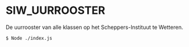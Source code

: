 # SIW_UURROOSTER
De uurrooster van alle klassen op het Scheppers-Instituut te Wetteren.


```
$ Node ./index.js
```
